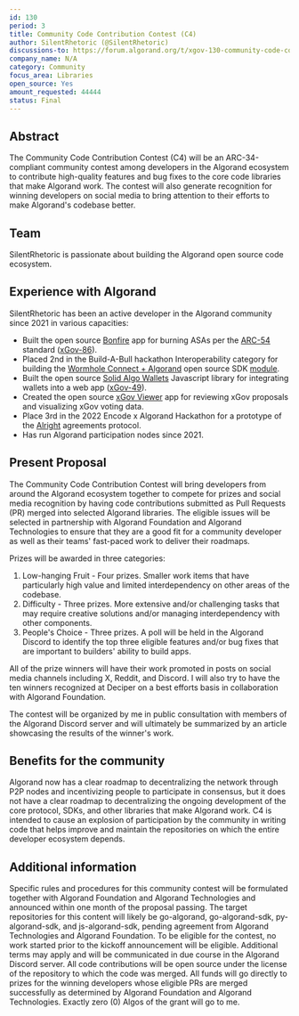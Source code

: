 ```yaml
---
id: 130
period: 3
title: Community Code Contribution Contest (C4)
author: SilentRhetoric (@SilentRhetoric)
discussions-to: https://forum.algorand.org/t/xgov-130-community-code-contribution-contest-c4/11230
company_name: N/A
category: Community
focus_area: Libraries
open_source: Yes
amount_requested: 44444
status: Final
---
```


## Abstract

The Community Code Contribution Contest (C4) will be an ARC-34-compliant community contest among developers in the Algorand ecosystem to contribute high-quality features and bug fixes to the core code libraries that make Algorand work.  The contest will also generate recognition for winning developers on social media to bring attention to their efforts to make Algorand's codebase better.

## Team

SilentRhetoric is passionate about building the Algorand open source code ecosystem.  

## Experience with Algorand

SilentRhetoric has been an active developer in the Algorand community since 2021 in various capacities:

- Built the open source <a href="https://thebonfire.app" target="_blank">Bonfire</a> app for burning ASAs per the <a href="https://arc.algorand.foundation/ARCs/arc-0054" target="_blank">ARC-54</a> standard ([xGov-86](xgov-86.md)).
- Placed 2nd in the Build-A-Bull hackathon Interoperability category for building the <a href="https://pitch.com/v/Wormhole-Connect-Algorand-c5jjuf" target="_blank">Wormhole Connect + Algorand</a> open source SDK <a href="https://www.npmjs.com/package/@wormhole-foundation/connect-sdk-algorand/v/0.3.0-beta.8" target="_blank">module</a>.
- Built the open source <a href="https://solid-algo-wallets-example.netlify.app" target="_blank">Solid Algo Wallets</a> Javascript library for integrating wallets into a web app ([xGov-49](xgov-49.md)).
- Created the open source <a href="https://xgov-viewer.netlify.app" target="_blank">xGov Viewer</a> app for reviewing xGov proposals and visualizing xGov voting data.
- Place 3rd in the 2022 Encode x Algorand Hackathon for a prototype of the <a href="https://alright.app" target="_blank">Alright</a> agreements protocol.
- Has run Algorand participation nodes since 2021.

## Present Proposal

The Community Code Contribution Contest will bring developers from around the Algorand ecosystem together to compete for prizes and social media recognition by having code contributions submitted as Pull Requests (PR) merged into selected Algorand libraries.  The eligible issues will be selected in partnership with Algorand Foundation and Algorand Technologies to ensure that they are a good fit for a community developer as well as their teams' fast-paced work to deliver their roadmaps.  

Prizes will be awarded in three categories:
1. Low-hanging Fruit - Four prizes.  Smaller work items that have particularly high value and limited interdependency on other areas of the codebase.  
2. Difficulty - Three prizes.  More extensive and/or challenging tasks that may require creative solutions and/or managing interdependency with other components.
3. People's Choice - Three prizes.  A poll will be held in the Algorand Discord to identify the top three eligible features and/or bug fixes that are important to builders' ability to build apps.

All of the prize winners will have their work promoted in posts on social media channels including X, Reddit, and Discord.  I will also try to have the ten winners recognized at Deciper on a best efforts basis in collaboration with Algorand Foundation.

The contest will be organized by me in public consultation with members of the Algorand Discord server and will ultimately be summarized by an article showcasing the results of the winner's work.

## Benefits for the community

Algorand now has a clear roadmap to decentralizing the network through P2P nodes and incentivizing people to participate in consensus, but it does not have a clear roadmap to decentralizing the ongoing development of the core protocol, SDKs, and other libraries that make Algorand work.  C4 is intended to cause an explosion of participation by the community in writing code that helps improve and maintain the repositories on which the entire developer ecosystem depends.  

## Additional information

Specific rules and procedures for this community contest will be formulated together with Algorand Foundation and Algorand Technologies and announced within one month of the proposal passing.  The target repositories for this content will likely be go-algorand, go-algorand-sdk, py-algorand-sdk, and js-algorand-sdk, pending agreement from Algorand Technologies and Algorand Foundation.  To be eligible for the contest, no work started prior to the kickoff announcement will be eligible.  Additional terms may apply and will be communicated in due course in the Algorand Discord server.  All code contributions will be open source under the license of the repository to which the code was merged.  All funds will go directly to prizes for the winning developers whose eligible PRs are merged successfully as determined by Algorand Foundation and Algorand Technologies.  Exactly zero (0) Algos of the grant will go to me.
